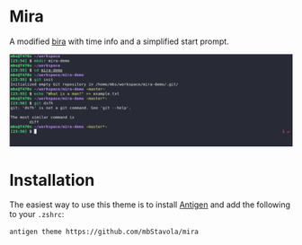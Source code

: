 # Mira 

A modified [bira][1] with time info and a simplified start prompt.

![Mira Example Screenshot](/SCREENSHOT.png)

# Installation

The easiest way to use this theme is to install [Antigen][2] and add the following to your `.zshrc`:

```sh
antigen theme https://github.com/mbStavola/mira
```

[1]: https://github.com/ohmyzsh/ohmyzsh/wiki/Themes#bira
[2]: https://github.com/zsh-users/antigen
